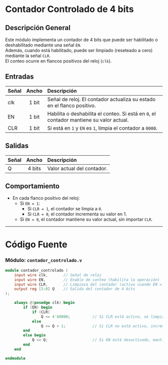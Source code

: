 # Contador Controlado de 4 bits

## Descripción General
Este módulo implementa un contador de 4 bits que puede ser habilitado o deshabilitado mediante una señal `EN`.  
Además, cuando está habilitado, puede ser limpiado (reseteado a cero) mediante la señal `CLR`.  
El conteo ocurre en flancos positivos del reloj (`clk`).

## Entradas
| Señal | Ancho | Descripción |
|:-----|:-----:|:------------|
| clk  |  1 bit | Señal de reloj. El contador actualiza su estado en el flanco positivo. |
| EN   |  1 bit | Habilita o deshabilita el conteo. Si está en `0`, el contador mantiene su valor actual. |
| CLR  |  1 bit | Si está en `1` y `EN` es `1`, limpia el contador a `0000`. |

## Salidas
| Señal | Ancho | Descripción |
|:-----|:-----:|:------------|
| Q    | 4 bits | Valor actual del contador. |

## Comportamiento
- En cada flanco positivo del reloj:
  - Si `EN = 1`:
    - Si `CLR = 1`, el contador se limpia a `0`.
    - Si `CLR = 0`, el contador incrementa su valor en 1.
  - Si `EN = 0`, el contador mantiene su valor actual, sin importar `CLR`.
  
---

# Código Fuente

### Módulo: `contador_controlado.v`
```verilog
module contador_controlado (
    input wire clk,       // Señal de reloj
    input wire EN,        // Enable de conteo (habilita la operación)
    input wire CLR,       // Limpieza del contador (activo cuando EN = 1)
    output reg [3:0] Q    // Salida del contador de 4 bits
);

    always @(posedge clk) begin
        if (EN) begin
            if (CLR)
                Q <= 4'b0000;          // Si CLR está activo, se limpia el contador a 0
            else
                Q <= Q + 1;            // Si CLR no está activo, incrementa el contador en 1
        end
        else begin
            Q <= Q;                    // Si EN está desactivado, mantiene el valor actual
        end
    end

endmodule
